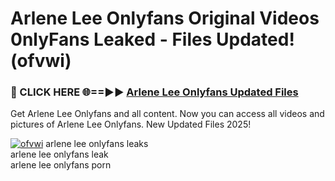 # Arlene Lee Onlyfans Original Videos 0nlyFans Leaked - Files Updated! (ofvwi)

<h3>🔴 CLICK HERE 🌐==►► <a href="https://best4dudes.click/HH4t6V" rel="nofollow">Arlene Lee Onlyfans Updated Files</a></h3>

Get Arlene Lee Onlyfans and all content. Now you can access all videos and pictures of Arlene Lee Onlyfans. New Updated Files 2025!

[![ofvwi](https://github.com/user-attachments/assets/8c521d6e-e6e3-4a75-9320-d58ab9d79d5b)](https://best4dudes.click/HH4t6V)
arlene lee onlyfans leaks<br>
arlene lee onlyfans leak<br>
arlene lee onlyfans porn